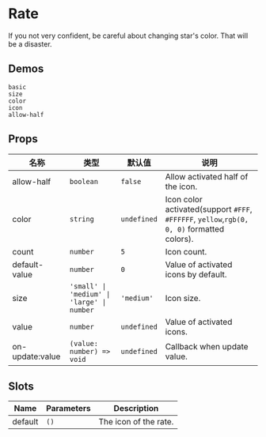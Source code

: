 # Rate

If you not very confident, be careful about changing star's color. That will be a disaster.

## Demos

```demo
basic
size
color
icon
allow-half
```

## Props

| 名称 | 类型 | 默认值 | 说明 |
| --- | --- | --- | --- |
| allow-half | `boolean` | `false` | Allow activated half of the icon. |
| color | `string` | `undefined` | Icon color activated(support `#FFF`, `#FFFFFF`, `yellow`,`rgb(0, 0, 0)` formatted colors). |
| count | `number` | `5` | Icon count. |
| default-value | `number` | `0` | Value of activated icons by default. |
| size | `'small' \| 'medium' \| 'large' \| number` | `'medium'` | Icon size. |
| value | `number` | `undefined` | Value of activated icons. |
| on-update:value | `(value: number) => void` | `undefined` | Callback when update value. |

## Slots

| Name    | Parameters | Description           |
| ------- | ---------- | --------------------- |
| default | `()`       | The icon of the rate. |
